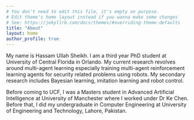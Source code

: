```yaml
---
# You don't need to edit this file, it's empty on purpose.
# Edit theme's home layout instead if you wanna make some changes
# See: https://jekyllrb.com/docs/themes/#overriding-theme-defaults
title: "About"
layout: home
author_profile: true
---
```

My name is Hassam Ullah Sheikh. I am a third year PhD student at University of Central Florida in Orlando. My current research revolves around multi-agent learning especially training multi-agent reinforcement learning agents for security related problems using robots. My secondary research includes Bayesian learning, imitation learning and robot control.

Before coming to UCF, I was a Masters student in Advanced Artificial Intelligence at University of Manchester where I worked under Dr Ke Chen. Before that, I did my undergraduate in Computer Engineering at University of Engineering and Technology, Lahore, Pakistan.

